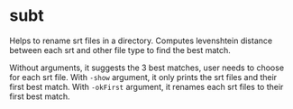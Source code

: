 # subt

Helps to rename srt files in a directory. Computes levenshtein distance between each srt and other file type to find the best match.

Without arguments, it suggests the 3 best matches, user needs to choose for each srt file.
With `-show` argument, it only prints the srt files and their first best match.
With `-okFirst` argument, it renames each srt files to their first best match.
